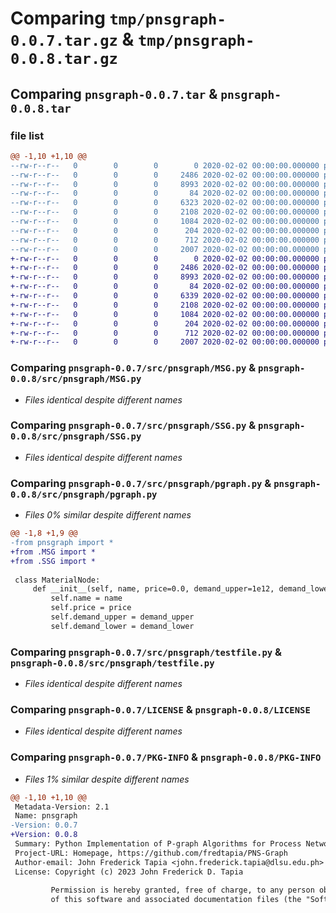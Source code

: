 # Comparing `tmp/pnsgraph-0.0.7.tar.gz` & `tmp/pnsgraph-0.0.8.tar.gz`

## Comparing `pnsgraph-0.0.7.tar` & `pnsgraph-0.0.8.tar`

### file list

```diff
@@ -1,10 +1,10 @@
--rw-r--r--   0        0        0        0 2020-02-02 00:00:00.000000 pnsgraph-0.0.7/setup.cfg
--rw-r--r--   0        0        0     2486 2020-02-02 00:00:00.000000 pnsgraph-0.0.7/src/pnsgraph/MSG.py
--rw-r--r--   0        0        0     8993 2020-02-02 00:00:00.000000 pnsgraph-0.0.7/src/pnsgraph/SSG.py
--rw-r--r--   0        0        0       84 2020-02-02 00:00:00.000000 pnsgraph-0.0.7/src/pnsgraph/__init__.py
--rw-r--r--   0        0        0     6323 2020-02-02 00:00:00.000000 pnsgraph-0.0.7/src/pnsgraph/pgraph.py
--rw-r--r--   0        0        0     2108 2020-02-02 00:00:00.000000 pnsgraph-0.0.7/src/pnsgraph/testfile.py
--rw-r--r--   0        0        0     1084 2020-02-02 00:00:00.000000 pnsgraph-0.0.7/LICENSE
--rw-r--r--   0        0        0      204 2020-02-02 00:00:00.000000 pnsgraph-0.0.7/README.md
--rw-r--r--   0        0        0      712 2020-02-02 00:00:00.000000 pnsgraph-0.0.7/pyproject.toml
--rw-r--r--   0        0        0     2007 2020-02-02 00:00:00.000000 pnsgraph-0.0.7/PKG-INFO
+-rw-r--r--   0        0        0        0 2020-02-02 00:00:00.000000 pnsgraph-0.0.8/setup.cfg
+-rw-r--r--   0        0        0     2486 2020-02-02 00:00:00.000000 pnsgraph-0.0.8/src/pnsgraph/MSG.py
+-rw-r--r--   0        0        0     8993 2020-02-02 00:00:00.000000 pnsgraph-0.0.8/src/pnsgraph/SSG.py
+-rw-r--r--   0        0        0       84 2020-02-02 00:00:00.000000 pnsgraph-0.0.8/src/pnsgraph/__init__.py
+-rw-r--r--   0        0        0     6339 2020-02-02 00:00:00.000000 pnsgraph-0.0.8/src/pnsgraph/pgraph.py
+-rw-r--r--   0        0        0     2108 2020-02-02 00:00:00.000000 pnsgraph-0.0.8/src/pnsgraph/testfile.py
+-rw-r--r--   0        0        0     1084 2020-02-02 00:00:00.000000 pnsgraph-0.0.8/LICENSE
+-rw-r--r--   0        0        0      204 2020-02-02 00:00:00.000000 pnsgraph-0.0.8/README.md
+-rw-r--r--   0        0        0      712 2020-02-02 00:00:00.000000 pnsgraph-0.0.8/pyproject.toml
+-rw-r--r--   0        0        0     2007 2020-02-02 00:00:00.000000 pnsgraph-0.0.8/PKG-INFO
```

### Comparing `pnsgraph-0.0.7/src/pnsgraph/MSG.py` & `pnsgraph-0.0.8/src/pnsgraph/MSG.py`

 * *Files identical despite different names*

### Comparing `pnsgraph-0.0.7/src/pnsgraph/SSG.py` & `pnsgraph-0.0.8/src/pnsgraph/SSG.py`

 * *Files identical despite different names*

### Comparing `pnsgraph-0.0.7/src/pnsgraph/pgraph.py` & `pnsgraph-0.0.8/src/pnsgraph/pgraph.py`

 * *Files 0% similar despite different names*

```diff
@@ -1,8 +1,9 @@
-from pnsgraph import *
+from .MSG import *
+from .SSG import *
 
 class MaterialNode:
     def __init__(self, name, price=0.0, demand_upper=1e12, demand_lower=0.0):
         self.name = name
         self.price = price
         self.demand_upper = demand_upper
         self.demand_lower = demand_lower
```

### Comparing `pnsgraph-0.0.7/src/pnsgraph/testfile.py` & `pnsgraph-0.0.8/src/pnsgraph/testfile.py`

 * *Files identical despite different names*

### Comparing `pnsgraph-0.0.7/LICENSE` & `pnsgraph-0.0.8/LICENSE`

 * *Files identical despite different names*

### Comparing `pnsgraph-0.0.7/PKG-INFO` & `pnsgraph-0.0.8/PKG-INFO`

 * *Files 1% similar despite different names*

```diff
@@ -1,10 +1,10 @@
 Metadata-Version: 2.1
 Name: pnsgraph
-Version: 0.0.7
+Version: 0.0.8
 Summary: Python Implementation of P-graph Algorithms for Process Network Synthesis
 Project-URL: Homepage, https://github.com/fredtapia/PNS-Graph
 Author-email: John Frederick Tapia <john.frederick.tapia@dlsu.edu.ph>
 License: Copyright (c) 2023 John Frederick D. Tapia
         
         Permission is hereby granted, free of charge, to any person obtaining a copy
         of this software and associated documentation files (the "Software"), to deal
```

